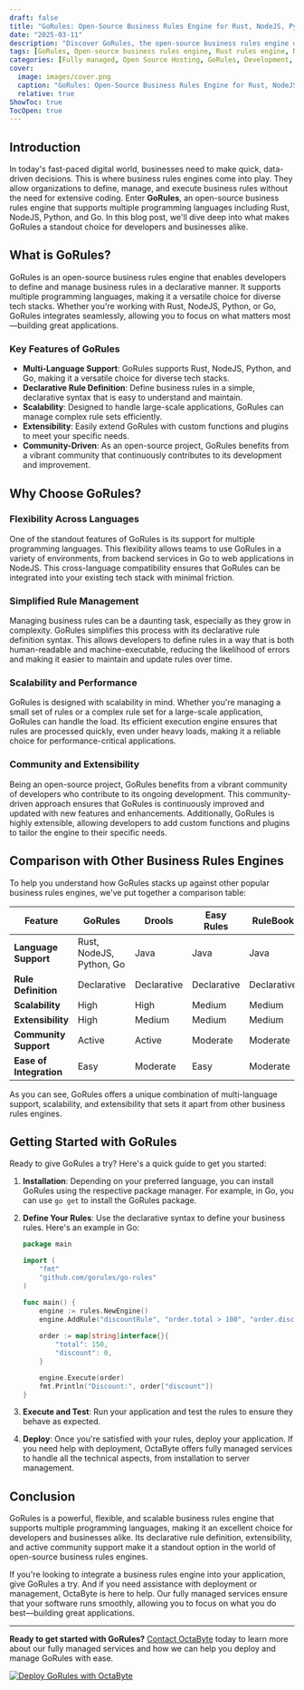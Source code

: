 ```yaml
---
draft: false
title: "GoRules: Open-Source Business Rules Engine for Rust, NodeJS, Python, and Go"
date: "2025-03-11"
description: "Discover GoRules, the open-source business rules engine designed for Rust, NodeJS, Python, and Go. Learn how GoRules simplifies rule management, enhances decision-making, and integrates seamlessly with your tech stack. Perfect for developers and businesses looking for a flexible, scalable, and efficient rules engine."
tags: [GoRules, Open-source business rules engine, Rust rules engine, NodeJS rules engine, Python rules engine, Go rules engine, Business rules management, Decision-making software, Open-source software, OctaByte managed services]
categories: [Fully managed, Open Source Hosting, GoRules, Development, Dev Ops]
cover:
  image: images/cover.png
  caption: "GoRules: Open-Source Business Rules Engine for Rust, NodeJS, Python, and Go"
  relative: true
ShowToc: true
TocOpen: true
---
```



## Introduction

In today's fast-paced digital world, businesses need to make quick, data-driven decisions. This is where business rules engines come into play. They allow organizations to define, manage, and execute business rules without the need for extensive coding. Enter **GoRules**, an open-source business rules engine that supports multiple programming languages including Rust, NodeJS, Python, and Go. In this blog post, we'll dive deep into what makes GoRules a standout choice for developers and businesses alike.

## What is GoRules?

GoRules is an open-source business rules engine that enables developers to define and manage business rules in a declarative manner. It supports multiple programming languages, making it a versatile choice for diverse tech stacks. Whether you're working with Rust, NodeJS, Python, or Go, GoRules integrates seamlessly, allowing you to focus on what matters most—building great applications.

### Key Features of GoRules

- **Multi-Language Support**: GoRules supports Rust, NodeJS, Python, and Go, making it a versatile choice for diverse tech stacks.
- **Declarative Rule Definition**: Define business rules in a simple, declarative syntax that is easy to understand and maintain.
- **Scalability**: Designed to handle large-scale applications, GoRules can manage complex rule sets efficiently.
- **Extensibility**: Easily extend GoRules with custom functions and plugins to meet your specific needs.
- **Community-Driven**: As an open-source project, GoRules benefits from a vibrant community that continuously contributes to its development and improvement.

## Why Choose GoRules?

### Flexibility Across Languages

One of the standout features of GoRules is its support for multiple programming languages. This flexibility allows teams to use GoRules in a variety of environments, from backend services in Go to web applications in NodeJS. This cross-language compatibility ensures that GoRules can be integrated into your existing tech stack with minimal friction.

### Simplified Rule Management

Managing business rules can be a daunting task, especially as they grow in complexity. GoRules simplifies this process with its declarative rule definition syntax. This allows developers to define rules in a way that is both human-readable and machine-executable, reducing the likelihood of errors and making it easier to maintain and update rules over time.

### Scalability and Performance

GoRules is designed with scalability in mind. Whether you're managing a small set of rules or a complex rule set for a large-scale application, GoRules can handle the load. Its efficient execution engine ensures that rules are processed quickly, even under heavy loads, making it a reliable choice for performance-critical applications.

### Community and Extensibility

Being an open-source project, GoRules benefits from a vibrant community of developers who contribute to its ongoing development. This community-driven approach ensures that GoRules is continuously improved and updated with new features and enhancements. Additionally, GoRules is highly extensible, allowing developers to add custom functions and plugins to tailor the engine to their specific needs.

## Comparison with Other Business Rules Engines

To help you understand how GoRules stacks up against other popular business rules engines, we've put together a comparison table:

| Feature                | GoRules                        | Drools                        | Easy Rules                    | RuleBook                      |
|------------------------|--------------------------------|-------------------------------|-------------------------------|-------------------------------|
| **Language Support**   | Rust, NodeJS, Python, Go       | Java                          | Java                          | Java                          |
| **Rule Definition**    | Declarative                    | Declarative                   | Declarative                   | Declarative                   |
| **Scalability**        | High                           | High                          | Medium                        | Medium                        |
| **Extensibility**      | High                           | Medium                        | Medium                        | Medium                        |
| **Community Support**  | Active                         | Active                        | Moderate                      | Moderate                      |
| **Ease of Integration**| Easy                           | Moderate                      | Easy                          | Moderate                      |

As you can see, GoRules offers a unique combination of multi-language support, scalability, and extensibility that sets it apart from other business rules engines.

## Getting Started with GoRules

Ready to give GoRules a try? Here's a quick guide to get you started:

1. **Installation**: Depending on your preferred language, you can install GoRules using the respective package manager. For example, in Go, you can use `go get` to install the GoRules package.

2. **Define Your Rules**: Use the declarative syntax to define your business rules. Here's an example in Go:

    ```go
    package main

    import (
        "fmt"
        "github.com/gorules/go-rules"
    )

    func main() {
        engine := rules.NewEngine()
        engine.AddRule("discountRule", "order.total > 100", "order.discount = 0.1")
        
        order := map[string]interface{}{
            "total": 150,
            "discount": 0,
        }

        engine.Execute(order)
        fmt.Println("Discount:", order["discount"])
    }
    ```

3. **Execute and Test**: Run your application and test the rules to ensure they behave as expected.

4. **Deploy**: Once you're satisfied with your rules, deploy your application. If you need help with deployment, OctaByte offers fully managed services to handle all the technical aspects, from installation to server management.

## Conclusion

GoRules is a powerful, flexible, and scalable business rules engine that supports multiple programming languages, making it an excellent choice for developers and businesses alike. Its declarative rule definition, extensibility, and active community support make it a standout option in the world of open-source business rules engines.

If you're looking to integrate a business rules engine into your application, give GoRules a try. And if you need assistance with deployment or management, OctaByte is here to help. Our fully managed services ensure that your software runs smoothly, allowing you to focus on what you do best—building great applications.

---

**Ready to get started with GoRules?** [Contact OctaByte](https://octabyte.io) today to learn more about our fully managed services and how we can help you deploy and manage GoRules with ease.

[![Deploy GoRules with OctaByte](/images/deploy-on-octabyte.png)](https://octabyte.io/fully-managed-open-source-services/development/dev-ops/gorules)
